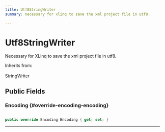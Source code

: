 ```yaml
---
title: Utf8StringWriter
summary: necessary for xlinq to save the xml project file in utf8. 

---
```


# Utf8StringWriter




Necessary for XLinq to save the xml project file in utf8.   


Inherits from: <br></br>StringWriter




## Public Fields

### Encoding {#override-encoding-encoding}

```csharp

public override Encoding Encoding { get; set; }

```






-----------


